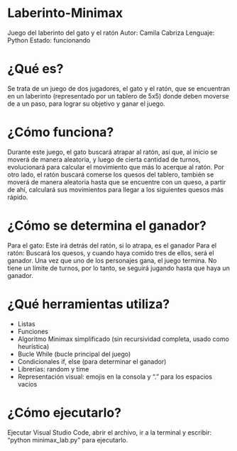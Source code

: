 # Laberinto-Minimax

Juego del laberinto del gato y el ratón 
Autor: Camila Cabriza 
Lenguaje: Python
Estado: funcionando

# ¿Qué es?
Se trata de un juego de dos jugadores, el gato y el ratón, que se encuentran en un laberinto (representado por un tablero de 5x5) donde deben moverse de a un paso, para lograr su objetivo y ganar el juego. 
# ¿Cómo funciona?
Durante este juego, el gato buscará atrapar al ratón, así que, al inicio se moverá de manera aleatoria, y luego de cierta cantidad de turnos, evolucionará para calcular el movimiento que más lo acerque al ratón. Por otro lado, el ratón buscará comerse los quesos del tablero, también se moverá de manera aleatoria hasta que se encuentre con un queso, a partir de ahí, calculará sus movimientos para llegar a los siguientes quesos más rápido.
# ¿Cómo se determina el ganador?
Para el gato: Este irá detrás del ratón, si lo atrapa, es el ganador
Para el ratón: Buscará los quesos, y cuando haya comido tres de ellos, será el ganador.
Una vez que uno de los personajes gana, el juego termina. No tiene un límite de turnos, por lo tanto, se seguirá jugando hasta que haya un ganador.
# ¿Qué herramientas utiliza?
+ Listas
+ Funciones
+ Algoritmo Minimax simplificado (sin recursividad completa, usado como heurística)
+ Bucle While (bucle principal del juego)
+ Condicionales if, else (para determinar el ganador)
+ Librerías: random y time
+ Representación visual: emojis en la consola y “.” para los espacios vacíos
# ¿Cómo ejecutarlo?
Ejecutar Visual Studio Code, abrir el archivo, ir a la terminal y escribir: “python minimax_lab.py” para ejecutarlo.
